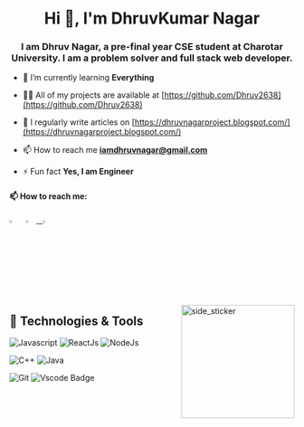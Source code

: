 
<h1 align="center">Hi 👋, I'm DhruvKumar Nagar</h1>
<h3 align="center">I am Dhruv Nagar, a pre-final year CSE student at Charotar University. I am a problem solver and full stack web developer.</h3>

- 🌱 I’m currently learning **Everything**

- 👨‍💻 All of my projects are available at [https://github.com/Dhruv2638](https://github.com/Dhruv2638)

- 📝 I regularly write articles on [https://dhruvnagarproject.blogspot.com/](https://dhruvnagarproject.blogspot.com/)

- 📫 How to reach me **iamdhruvnagar@gmail.com**

- ⚡ Fun fact **Yes, I am Engineer**

<!-- links to social media icons -->
  #### 📫 How to reach me:
  
[<img src="https://img.icons8.com/color/48/000000/linkedin.png" width="3.5%"/>](https://www.linkedin.com/in/dhruv-nagar-8595a2195) 
&nbsp; <a href="mailto:iamdhruvnagar@gmail.com"> <img src="https://img.icons8.com/fluent/48/000000/gmail.png" width="3.5%"/>
&nbsp; [<img src="https://img.icons8.com/fluent/48/000000/instagram-new.png" width="3.5%"/>](https://www.instagram.com/medhruvnagar/) 
<!-- &nbsp; [<img src="https://github.com/sciencepal/sciencepal/blob/master/assets/discord-round.svg" width="3.5%"/>](https://discordapp.com/users/693479853822967828/) -->

<!-- Graph GIF -->
<img align="right" width=200px height=200px alt="side_sticker" src="https://media.giphy.com/media/TEnXkcsHrP4YedChhA/giphy.gif" />
  
## 🔧 Technologies & Tools
![Javascript](https://img.shields.io/badge/JavaScript-323330?style=for-the-badge&logo=javascript&logoColor=F7DF1E)
![ReactJs](https://img.shields.io/badge/React-20232A?style=for-the-badge&logo=react&logoColor=61DAFB)
![NodeJs](https://img.shields.io/badge/Node.js-43853D?style=for-the-badge&logo=node.js&logoColor=white)

![C++](https://img.shields.io/badge/C%2B%2B-00599C?style=for-the-badge&logo=c%2B%2B&logoColor=white)
![Java](https://img.shields.io/badge/Java-ED8B00?style=for-the-badge&logo=java&logoColor=white)

![Git](https://img.shields.io/badge/Git-F05032?style=for-the-badge&logo=git&logoColor=white)
![Vscode Badge](https://img.shields.io/badge/VSCode-0078D4?style=for-the-badge&logo=visual%20studio%20code&logoColor=white)
